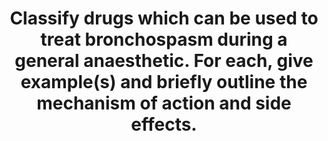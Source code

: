 ---
title: "Classify drugs which can be used to treat bronchospasm during a general anaesthetic. For each, give example(s) and briefly outline the mechanism of action and side effects."
entityType: SAQ
exam: PEX
college: ANZCA
year: 2023
sitting: A
question: 5
passRate: 64
EC_expectedDomains:
- "Classification of drugs used to treat bronchospasm, with examples. At least four drug classes were expected."
- "Mechanisms of action."
- "Side effects."
EC_extraCredit:
- "More detail (e.g. additional drug classes, more detailed mechanisms, or more side effects)."
EC_errorsCommon:
- "The question specifically asked for drugs which could be used during a general anaesthetic. Therefore, oral medications and ‘preventer’ inhalers scored no marks."
- "A nebuliser is not suitable for use with a circle breathing system. It will dilute the inhaled volatile concentration, and cause erroneous volume and flow measurements. This is different from an ICU ventilator."
- "Steroids were frequently omitted."
- "Some candidates described the use of muscle relaxants to treat bronchospasm. Whilst these may improve IPPV by paralysing the diaphragm and abdominal muscles, they do not have any effect on smooth muscle."
- "A small number of candidates included the management of laryngospasm."
- "Salbutamol or adrenaline were described as antagonists, or acting via Gi/Gq GPCR."
---